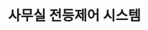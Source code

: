 ---
caption: #what displays in the portfolio grid:
  title: 사무실 전등제어 시스템
  subtitle: ""
  thumbnail: assets/img/portfolio/03-thumbnail.gif
  
#what displays when the item is clicked:
title: 사무실 전등제어 시스템
subtitle: ""
image: assets/img/portfolio/03-thumbnail.gif #main image, can be a link or a file in assets/img/portfolio
alt: 03-thumbnail

---
